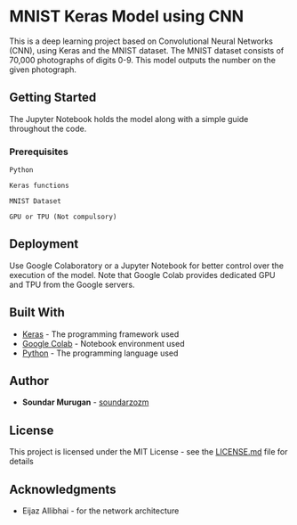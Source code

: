 # MNIST Keras Model using CNN

This is a deep learning project based on Convolutional Neural Networks (CNN), using Keras and the MNIST dataset.
The MNIST dataset consists of 70,000 photographs of digits 0-9. This model outputs the number on the given photograph.

## Getting Started

The Jupyter Notebook holds the model along with a simple guide throughout the code.

### Prerequisites



```
Python
```
```
Keras functions
```
```
MNIST Dataset
```
```
GPU or TPU (Not compulsory)
```

## Deployment

Use Google Colaboratory or a Jupyter Notebook for better control over the execution of the model.
Note that Google Colab provides dedicated GPU and TPU from the Google servers.

## Built With

* [Keras](https://keras.io/api/) - The programming framework used
* [Google Colab](https://colab.research.google.com/) - Notebook environment used
* [Python](https://docs.python.org/3/) - The programming language used

## Author

* **Soundar Murugan** - [soundarzozm](https://github.com/soundarzozm)

## License

This project is licensed under the MIT License - see the [LICENSE.md](LICENSE.md) file for details

## Acknowledgments

* Eijaz Allibhai - for the network architecture

